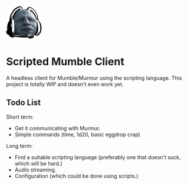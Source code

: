 ![alt tag](docs/unbannable.png)
# Scripted Mumble Client

A headless client for Mumble/Murmur using the <not yet decided> scripting language.
This project is totally WIP and doesn't even work yet.


## Todo List

Short term:
* Get it communicating with Murmur.
* Simple commands (time, 1d20, basic eggdrop crap)

Long term:
* Find a suitable scripting language (preferably one that doesn't suck, which will be hard.)
* Audio streaming.
* Configuration (which could be done using scripts.)
